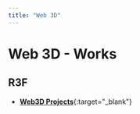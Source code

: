 ```yaml
---
title: "Web 3D"
---
```


# Web 3D - Works

## R3F

<div class="grid cards" markdown>

- [__Web3D Projects__](https://haklee.com/web-3d/){:target="\_blank"}

</div>

